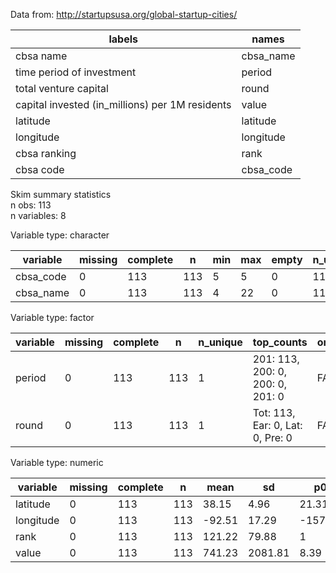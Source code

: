 Data from: http://startupsusa.org/global-startup-cities/

|                     labels                      |   names   |
|-------------------------------------------------|-----------|
|                    cbsa name                    | cbsa_name |
|            time period of investment            |  period   |
|              total venture capital              |   round   |
| capital invested (in_millions) per 1M residents |   value   |
|                    latitude                     | latitude  |
|                    longitude                    | longitude |
|                  cbsa ranking                   |   rank    |
|                    cbsa code                    | cbsa_code |
Skim summary statistics  
 n obs: 113    
 n variables: 8    

Variable type: character

| variable  | missing | complete |  n  | min | max | empty | n_unique |
|-----------|---------|----------|-----|-----|-----|-------|----------|
| cbsa_code |    0    |   113    | 113 |  5  |  5  |   0   |   112    |
| cbsa_name |    0    |   113    | 113 |  4  | 22  |   0   |   113    |

Variable type: factor

| variable | missing | complete |  n  | n_unique |            top_counts            | ordered |
|----------|---------|----------|-----|----------|----------------------------------|---------|
|  period  |    0    |   113    | 113 |    1     | 201: 113, 200: 0, 200: 0, 201: 0 |  FALSE  |
|  round   |    0    |   113    | 113 |    1     | Tot: 113, Ear: 0, Lat: 0, Pre: 0 |  FALSE  |

Variable type: numeric

| variable  | missing | complete |  n  |  mean  |   sd    |   p0    |   p25   |  p50   |  p75   |   p100   |
|-----------|---------|----------|-----|--------|---------|---------|---------|--------|--------|----------|
| latitude  |    0    |   113    | 113 | 38.15  |  4.96   |  21.31  |  35.08  | 39.16  | 41.77  |  47.66   |
| longitude |    0    |   113    | 113 | -92.51 |  17.29  | -157.86 | -105.27 | -86.16 |  -80   |  -70.26  |
|   rank    |    0    |   113    | 113 | 121.22 |  79.88  |    1    |   52    |  114   |  186   |   309    |
|   value   |    0    |   113    | 113 | 741.23 | 2081.81 |  8.39   |  108.4  | 219.16 | 525.62 | 17457.99 |
